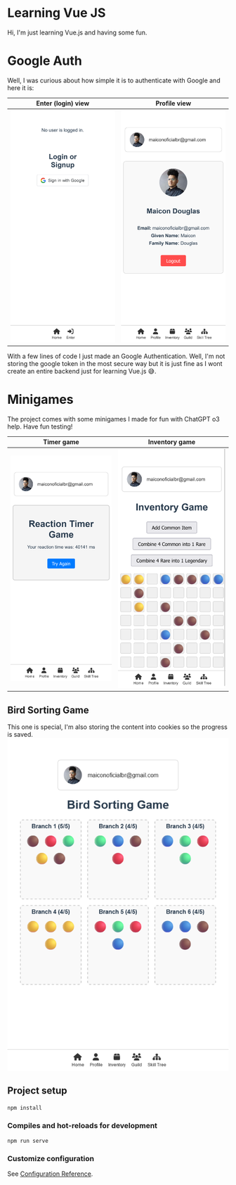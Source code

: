# Learning Vue JS
Hi, I'm just learning Vue.js and having some fun.

# Google Auth
Well, I was curious about how simple it is to authenticate with Google and here it is:

| Enter (login) view | Profile view |
| ------------ | ------------------ |
| ![alt text](.github/enter-view.png) | ![alt text](.github/profile-view.png) |

With a few lines of code I just made an Google Authentication. Well, I'm not storing the google token in the most secure way but it is just fine as I wont create an entire backend just for learning Vue.js 😅.

# Minigames
The project comes with some minigames I made for fun with ChatGPT o3 help. Have fun testing!

| Timer game | Inventory game |
| ---------- | -------------- |
| ![alt text](.github/minigame1.png) | ![alt text](.github/minigame2.png) |

## Bird Sorting Game
This one is special, I'm also storing the content into cookies so the progress is saved.
![alt text](.github/minigame3.png)

## Project setup
```
npm install
```

### Compiles and hot-reloads for development
```
npm run serve
```

### Customize configuration
See [Configuration Reference](https://cli.vuejs.org/config/).

